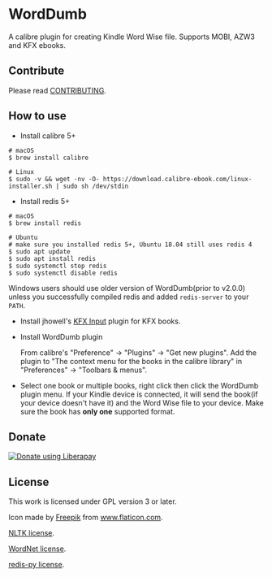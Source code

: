 # WordDumb

A calibre plugin for creating Kindle Word Wise file. Supports MOBI, AZW3 and KFX ebooks.

## Contribute

Please read [CONTRIBUTING](./docs/CONTRIBUTING.md).

## How to use

- Install calibre 5+

```
# macOS
$ brew install calibre

# Linux
$ sudo -v && wget -nv -O- https://download.calibre-ebook.com/linux-installer.sh | sudo sh /dev/stdin
```

- Install redis 5+

```
# macOS
$ brew install redis

# Ubuntu
# make sure you installed redis 5+, Ubuntu 18.04 still uses redis 4
$ sudo apt update
$ sudo apt install redis
$ sudo systemctl stop redis
$ sudo systemctl disable redis
```

Windows users should use older version of WordDumb(prior to v2.0.0) unless you successfully compiled redis and added `redis-server` to your `PATH`.

- Install jhowell's [KFX Input](https://www.mobileread.com/forums/showthread.php?t=291290) plugin for KFX books.

- Install WordDumb plugin

    From calibre's "Preference" -> "Plugins" -> "Get new plugins". Add the plugin to "The context menu for the books in the calibre library" in "Preferences" -> "Toolbars & menus".

- Select one book or multiple books, right click then click the WordDumb plugin menu. If your Kindle device is connected, it will send the book(if your device doesn't have it) and the Word Wise file to your device. Make sure the book has **only one** supported format.

## Donate

<a href="https://liberapay.com/xxyzz/donate"><img alt="Donate using Liberapay" src="https://liberapay.com/assets/widgets/donate.svg"></a>

## License

This work is licensed under GPL version 3 or later.

Icon made by <a href="https://www.flaticon.com/authors/freepik" title="Freepik">Freepik</a> from <a href="https://www.flaticon.com/" title="Flaticon">www.flaticon.com</a>.

[NLTK license](https://github.com/nltk/nltk/blob/develop/LICENSE.txt).

[WordNet license](https://wordnet.princeton.edu/license-and-commercial-use).

[redis-py license](https://github.com/andymccurdy/redis-py/blob/master/LICENSE).
